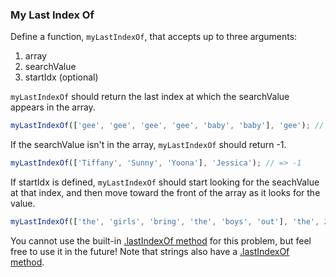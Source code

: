 ### My Last Index Of

Define a function, `myLastIndexOf`, that accepts up to three arguments:
  1. array
  2. searchValue
  3. startIdx (optional)

`myLastIndexOf` should return the last index at which the searchValue appears in
the array.

```javascript
myLastIndexOf(['gee', 'gee', 'gee', 'gee', 'baby', 'baby'], 'gee'); // => 3
```

If the searchValue isn't in the array, `myLastIndexOf` should return -1.

```javascript
myLastIndexOf(['Tiffany', 'Sunny', 'Yoona'], 'Jessica'); // => -1
```

If startIdx is defined, `myLastIndexOf` should start looking for the seachValue
at that index, and then move toward the front of the array as it looks for the
value.

```javascript
myLastIndexOf(['the', 'girls', 'bring', 'the', 'boys', 'out'], 'the', 2); // => 0
```

You cannot use the built-in [.lastIndexOf method](https://developer.mozilla.org/en-US/docs/Web/JavaScript/Reference/Global_Objects/Array/lastIndexOf) for this problem, but feel free
to use it in the future! Note that strings also have a [.lastIndexOf method](https://developer.mozilla.org/en-US/docs/Web/JavaScript/Reference/Global_Objects/String/lastIndexOf).

  